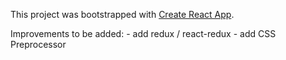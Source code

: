 This project was bootstrapped with [Create React App](https://github.com/facebookincubator/create-react-app).


Improvements to be added:
    - add redux / react-redux
    - add CSS Preprocessor
